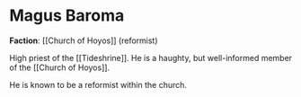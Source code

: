 # Magus Baroma

**Faction**: [[Church of Hoyos]] (reformist)

High priest of the [[Tideshrine]]. He is a haughty, but well-informed member of the [[Church of Hoyos]].

He is known to be a reformist within the church.
